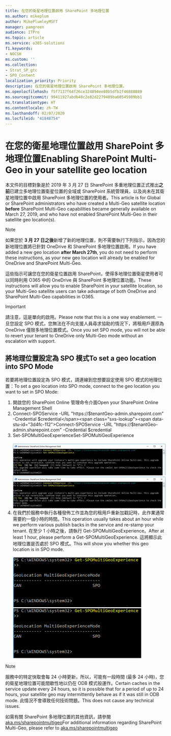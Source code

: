 ```yaml
---
title: 在您的衛星地理位置啟用 SharePoint 多地理位置
ms.author: mikeplum
author: MikePlumleyMSFT
manager: pamgreen
audience: ITPro
ms.topic: article
ms.service: o365-solutions
f1.keywords:
- NOCSH
ms.custom: ''
ms.collection:
- Strat_SP_gtc
- SPO_Content
localization_priority: Priority
description: 在您的衛星地理位置啟用 SharePoint 多地理位置。
ms.openlocfilehash: f5f7137f64f26ce324894ee80b5dfb2f46888889
ms.sourcegitcommit: 99411927abdb40c2e82d2279489ba60545989bb1
ms.translationtype: HT
ms.contentlocale: zh-TW
ms.lasthandoff: 02/07/2020
ms.locfileid: "41848754"
---
```

# <a name="enabling-sharepoint-multi-geo-in-your-satellite-geo-location"></a><span data-ttu-id="3d4fc-103">在您的衛星地理位置啟用 SharePoint 多地理位置</span><span class="sxs-lookup"><span data-stu-id="3d4fc-103">Enabling SharePoint Multi-Geo in your satellite geo location</span></span>

<span data-ttu-id="3d4fc-104">本文件的目標對象是於 2019 年 3 月 27 日 SharePoint 多重地理位置正式推出**之前**已建立多地理位置衛星位置的全域或 SharePoint 系統管理員，以及尚未在其衛星地理位置中啟用 SharePoint 多地理位置的使用者。</span><span class="sxs-lookup"><span data-stu-id="3d4fc-104">This article is for Global or SharePoint administrators who have created a Multi-Geo satellite location **before** SharePoint Multi-Geo capabilities became generally available on March 27, 2019, and who have not enabled SharePoint Multi-Geo in their satellite geo location(s).</span></span> 

>[!Note]
><span data-ttu-id="3d4fc-105">如果您於 **3 月 27 日之後**新增了新的地理位置，則不需要執行下列指示，因為您的新地理位置將已針對 OneDrive 和 SharePoint 多地理位置啟用。</span><span class="sxs-lookup"><span data-stu-id="3d4fc-105">If you have added a new geo location **after March 27th**, you do not need to perform these instructions, as your new geo location will already be enabled for OneDrive and SharePoint Multi-Geo.</span></span>

<span data-ttu-id="3d4fc-106">這些指示可讓您在您的衛星位置啟用 SharePoint，使得多地理位置衛星使用者可以同時利用 O365 中的 OneDrive 與 SharePoint 多地理位置功能。</span><span class="sxs-lookup"><span data-stu-id="3d4fc-106">These instructions will allow you to enable SharePoint in your satellite location, so your Multi-Geo satellite users can take advantage of both OneDrive and SharePoint Multi-Geo capabilities in O365.</span></span> 

>[!IMPORTANT]
><span data-ttu-id="3d4fc-107">請注意，這是單向的啟用。</span><span class="sxs-lookup"><span data-stu-id="3d4fc-107">Please note that this is a one way enablement.</span></span> <span data-ttu-id="3d4fc-108">一旦您設定 SPO 模式，您無法在不向支援人員尋求協助的情況下，將租用戶還原為 OneDrive 僅限多地理位置模式。</span><span class="sxs-lookup"><span data-stu-id="3d4fc-108">Once you set SPO mode, you will not be able to revert your tenant to OneDrive only Multi-Geo mode without an escalation with support.</span></span> 

## <a name="to-set-a-geo-location-into-spo-mode"></a><span data-ttu-id="3d4fc-109">將地理位置設定為 SPO 模式</span><span class="sxs-lookup"><span data-stu-id="3d4fc-109">To set a geo location into SPO Mode</span></span>

<span data-ttu-id="3d4fc-110">若要將地理位置設定為 SPO 模式，請連線到您想要設定使用 SPO 模式的地理位置：</span><span class="sxs-lookup"><span data-stu-id="3d4fc-110">To set a geo location into SPO mode, connect to the geo location you want to set in SPO Mode:</span></span>

1.  <span data-ttu-id="3d4fc-111">開啟您的 SharePoint Online 管理命令介面</span><span class="sxs-lookup"><span data-stu-id="3d4fc-111">Open your SharePoint Online Management Shell</span></span> 
2.  <span data-ttu-id="3d4fc-112">Connect-SPOService -URL "https://$tenantGeo-admin.sharepoint.com" -Credential $credential</span><span class="sxs-lookup"><span data-stu-id="3d4fc-112">Connect-SPOService -URL "https://$tenantGeo-admin.sharepoint.com" -Credential $credential</span></span>
3.  <span data-ttu-id="3d4fc-113">Set-SPOMultiGeoExperience</span><span class="sxs-lookup"><span data-stu-id="3d4fc-113">Set-SPOMultiGeoExperience</span></span></br></br>
<span data-ttu-id="3d4fc-114">![Set-SPOMultiGeoExperience](media/Set-SPO-MultiGeo.jpg)</span><span class="sxs-lookup"><span data-stu-id="3d4fc-114">![Set-SPOMultiGeoExperience](media/Set-SPO-MultiGeo.jpg)</span></span>
4.  <span data-ttu-id="3d4fc-115">在我們於服務中執行各種發佈工作並為您的租用戶重新加戳記時，此作業通常需要約一個小時的時間。</span><span class="sxs-lookup"><span data-stu-id="3d4fc-115">This operation usually takes about an hour while we perform various publish backs in the service and re-stamp your tenant.</span></span> <span data-ttu-id="3d4fc-116">在至少 1 小時之後，請執行 Get-SPOMultiGeoExperience。</span><span class="sxs-lookup"><span data-stu-id="3d4fc-116">After at least 1 hour, please perform a Get-SPOMultiGeoExperience.</span></span>  <span data-ttu-id="3d4fc-117">這將顯示此地理位置是否處於 SPO 模式。</span><span class="sxs-lookup"><span data-stu-id="3d4fc-117">This will show you whether this geo location is in SPO mode.</span></span></br></br>
<span data-ttu-id="3d4fc-118">![Set-SPOMultiGeoExperience](media/Get-SPO-MultiGeo.jpg)</span><span class="sxs-lookup"><span data-stu-id="3d4fc-118">![Set-SPOMultiGeoExperience](media/Get-SPO-MultiGeo.jpg)</span></span>

 
 
 
>[!Note]
><span data-ttu-id="3d4fc-119">服務中的特定快取會每 24 小時更新，所以，可能有一段時間 (最多 24 小時)，您的衛星地理位置可能間歇性地以仍在 ODB 模式般運作。</span><span class="sxs-lookup"><span data-stu-id="3d4fc-119">Certain caches in the service update every 24 hours, so it is possible that for a period of up to 24 hours, your satellite geo may intermittently behave as if it was still in ODB mode.</span></span> <span data-ttu-id="3d4fc-120">此情況不會導致任何技術問題。</span><span class="sxs-lookup"><span data-stu-id="3d4fc-120">This does not cause any technical issues.</span></span> 
 
<span data-ttu-id="3d4fc-121">如需有關 SharePoint 多地理位置的其他資訊，請參閱 [aka.ms/sharepointmultigeo](https://docs.microsoft.com/office365/enterprise/multi-geo-capabilities-in-onedrive-and-sharepoint-online-in-office-365)</span><span class="sxs-lookup"><span data-stu-id="3d4fc-121">For additional information regarding SharePoint Multi-Geo, please refer to [aka.ms/sharepointmultigeo](https://docs.microsoft.com/office365/enterprise/multi-geo-capabilities-in-onedrive-and-sharepoint-online-in-office-365)</span></span>


